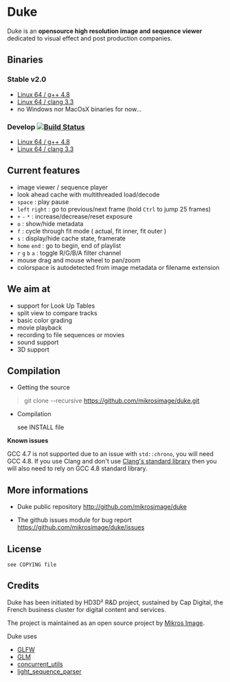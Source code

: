 Duke
====

Duke is an **opensource high resolution image and sequence viewer** dedicated to visual effect and post production companies.

Binaries
--------

### Stable v2.0

* [Linux 64 / g++ 4.8](http://www.bbteam.fr:8090/job/duke-master/compiler=gcc/lastSuccessfulBuild/artifact/dist/*zip*/dist.zip)
* [Linux 64 / clang 3.3](http://www.bbteam.fr:8090/job/duke-master/compiler=clang/lastSuccessfulBuild/artifact/dist/*zip*/dist.zip)
* no Windows nor MacOsX binaries for now...


### Develop [![Build Status](https://travis-ci.org/mikrosimage/duke.svg?branch=develop)](https://travis-ci.org/mikrosimage/duke)

* [Linux 64 / g++ 4.8](http://www.bbteam.fr:8090/job/duke-develop/compiler=gcc/lastSuccessfulBuild/artifact/dist/*zip*/dist.zip)
* [Linux 64 / clang 3.3](http://www.bbteam.fr:8090/job/duke-develop/compiler=clang/lastSuccessfulBuild/artifact/dist/*zip*/dist.zip)

Current features
----------------

* image viewer / sequence player
* look ahead cache with multithreaded load/decode
* `space` : play pause
* `left` `right` : go to previous/next frame (hold `Ctrl` to jump 25 frames)
* `+` `-` `*` : increase/decrease/reset exposure
* `o` : show/hide metadata
* `f` : cycle through fit mode ( actual, fit inner, fit outer )
* `s` : display/hide cache state, framerate
* `home` `end` : go to begin, end of playlist
* `r` `g` `b` `a` : toggle R/G/B/A filter channel
* mouse drag and mouse wheel to pan/zoom
* colorspace is autodetected from image metadata or filename extension


We aim at
---------

* support for Look Up Tables
* split view to compare tracks
* basic color grading
* movie playback
* recording to file sequences or movies
* sound support
* 3D support


Compilation
-----------

* Getting the source

> git clone --recursive https://github.com/mikrosimage/duke.git  

* Compilation

    see INSTALL file
    
**Known issues**

GCC 4.7 is not supported due to an issue with `std::chrono`, you will need GCC 4.8.
If you use Clang and don't use [Clang's standard library](http://libcxx.llvm.org/) then you will also need to rely on GCC 4.8 standard library.


More informations 
-----------------

* Duke public repository
http://github.com/mikrosimage/duke

* The github issues module for bug report
https://github.com/mikrosimage/duke/issues


License
-------

    see COPYING file


Credits
-------

Duke has been initiated by HD3D² R&D project, sustained by Cap Digital, the French business cluster for digital content and services.

The project is maintained as an open source project by [Mikros Image](http://www.mikrosimage.eu).

Duke uses
* [GLFW](https://github.com/elmindreda/glfw)
* [GLM](https://github.com/Groovounet/glm)
* [concurrent_utils](https://github.com/mikrosimage/concurrent_utils)
* [light_sequence_parser](https://github.com/gchatelet/light_sequence_parser)
